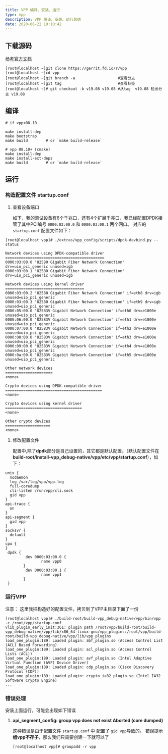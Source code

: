 ```yaml
---
title: VPP 编译、安装、运行
type: vpp
description: VPP 编译、安装、运行总结
date: 2020-06-22 19:10:42
---
```


## 下载源码

[参考官方文档](https://wiki.fd.io/view/VPP/Pulling,_Building,_Running,_Hacking_and_Pushing_VPP_Code)

```
[root@localhost ~]git clone https://gerrit.fd.io/r/vpp
[root@localhost ~]cd vpp
[root@localhost ~]git branch -a                   #查看分支
[root@localhost ~]git tag                         #查看标签
[root@localhost ~]# git checkout -b v19.08 v19.08 #从tag  v19.08 检出分支 v19.08
```

## 编译

```
# if vpp<08.10

make install-dep
make bootstrap
make build        # or `make build-release`

# vpp 08.10+ (cmake)
make install-dep
make install-ext-deps
make build        # or `make build-release`
```

## 运行

### 构造配置文件 startup.conf

1. 查看设备端口
   
    如下，我的测试设备有6个千兆口，还有4个扩展千兆口，我已经配置DPDK接管了其中PCI编号 `0000:03:00.0` 和 `0000:03:00.1` 两个网口。
对应的 `startup.conf` 配置文件如下：
   
```
[root@localhost vpp]# ./extras/vpp_config/scripts/dpdk-devbind.py --status

Network devices using DPDK-compatible driver
============================================
0000:03:00.0 '82580 Gigabit Fiber Network Connection' drv=uio_pci_generic unused=igb
0000:03:00.1 '82580 Gigabit Fiber Network Connection' drv=uio_pci_generic unused=igb

Network devices using kernel driver
===================================
0000:03:00.2 '82580 Gigabit Fiber Network Connection' if=eth8 drv=igb unused=uio_pci_generic 
0000:03:00.3 '82580 Gigabit Fiber Network Connection' if=eth9 drv=igb unused=uio_pci_generic 
0000:05:00.0 '82583V Gigabit Network Connection' if=eth0 drv=e1000e unused=uio_pci_generic 
0000:06:00.0 '82583V Gigabit Network Connection' if=eth1 drv=e1000e unused=uio_pci_generic 
0000:07:00.0 '82583V Gigabit Network Connection' if=eth2 drv=e1000e unused=uio_pci_generic 
0000:08:00.0 '82583V Gigabit Network Connection' if=eth3 drv=e1000e unused=uio_pci_generic 
0000:09:00.0 '82583V Gigabit Network Connection' if=eth4 drv=e1000e unused=uio_pci_generic 
0000:0a:00.0 '82583V Gigabit Network Connection' if=eth5 drv=e1000e unused=uio_pci_generic 

Other network devices
=====================
<none>

Crypto devices using DPDK-compatible driver
===========================================
<none>

Crypto devices using kernel driver
==================================
<none>

Other crypto devices
====================
<none>
```

1. 修改配置文件

    配置中,除了**dpdk**部分是自己设置的，其它都是默认配置。（默认配置文件在**build-root/install-vpp_debug-native/vpp/etc/vpp/startup.conf**），如下：

```
unix {
  nodaemon
  log /var/log/vpp/vpp.log
  full-coredump
  cli-listen /run/vpp/cli.sock
  gid vpp
}
api-trace {
  on
}
api-segment {
  gid vpp
}
socksvr {
  default
}
cpu {
}
 dpdk {
         dev 0000:03:00.0 {
                name vpp0
        } 
         dev 0000:03:00.1 {
                name vpp1
        } 
 }
```

### 运行VPP

注意： 这里我把构造好的配置文件，拷贝到了VPP主目录下面了一份

```
[root@localhost vpp]# ./build-root/build-vpp_debug-native/vpp/bin/vpp -c /root/vpp/startup.conf
vlib_plugin_early_init:361: plugin path /root/vpp/build-root/build-vpp_debug-native/vpp/lib/x86_64-linux-gnu/vpp_plugins:/root/vpp/build-root/build-vpp_debug-native/vpp/lib/vpp_plugins
load_one_plugin:189: Loaded plugin: abf_plugin.so (Access Control List (ACL) Based Forwarding)
load_one_plugin:189: Loaded plugin: acl_plugin.so (Access Control Lists (ACL))
load_one_plugin:189: Loaded plugin: avf_plugin.so (Intel Adaptive Virtual Function (AVF) Device Driver)
load_one_plugin:189: Loaded plugin: cdp_plugin.so (Cisco Discovery Protocol (CDP))
load_one_plugin:189: Loaded plugin: crypto_ia32_plugin.so (Intel IA32 Software Crypto Engine)
...

```

### 错误处理

安装上面运行，可能会出现如下错误

1. **api_segment_config: group vpp does not exist Aborted (core dumped)**

    这种错误是由于配置文件 `startup.conf` 中 配置了 `gid vpp`导致的。 错误提示 **组vpp不存子**，那么我们只需要创建一下就可以了

    ```
    [root@localhost vpp]# groupadd -r vpp
    ```


